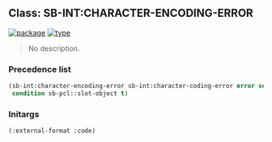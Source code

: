 ## Class: SB-INT:CHARACTER-ENCODING-ERROR
[![package](https://img.shields.io/badge/Package-SB--INT-5f9ea0.svg?style=social&colorA=999999)](../) [![type](https://img.shields.io/badge/Type-Class-5f9ea0.svg?style=social&colorA=999999)](../#class) 

> No description.

### Precedence list
```cl
(sb-int:character-encoding-error sb-int:character-coding-error error serious-condition
 condition sb-pcl::slot-object t)
```
### Initargs
```cl
(:external-format :code)
```
